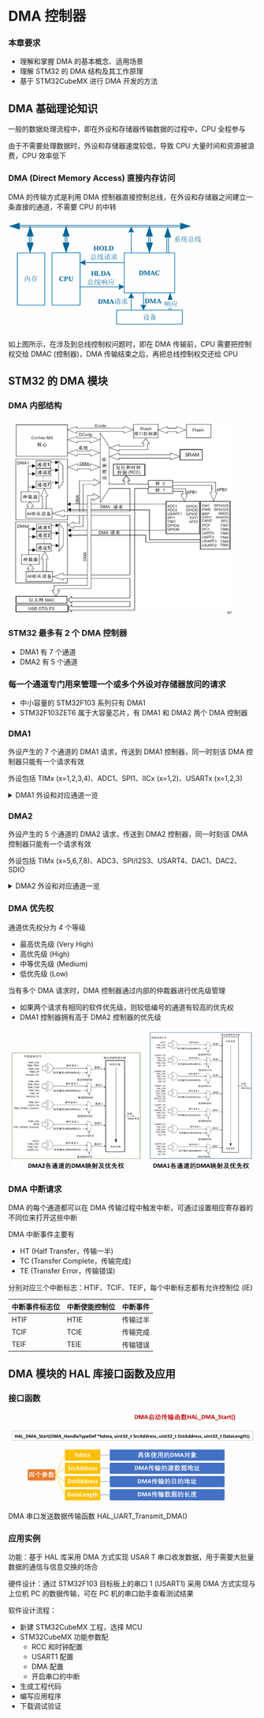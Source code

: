 # DMA 控制器

### 本章要求

- 理解和掌握 DMA 的基本概念、适用场景
- 理解 STM32 的 DMA 结构及其工作原理
- 基于 STM32CubeMX 进行 DMA 开发的方法

## DMA 基础理论知识

一般的数据处理流程中，即在外设和存储器传输数据的过程中，CPU 全程参与

由于不需要处理数据时，外设和存储器速度较低，导致 CPU 大量时间和资源被浪费，CPU 效率低下

### DMA (Direct Memory Access) 直接内存访问

DMA 的传输方式是利用 DMA 控制器直接控制总线，在外设和存储器之间建立一条直接的通道，不需要 CPU 的中转

![DMA 控制方式](./image/DMA控制方式.png)

如上图所示，在涉及到总线控制权问题时，即在 DMA 传输前，CPU 需要把控制权交给 DMAC (控制器)，DMA 传输结束之后，再把总线控制权交还给 CPU

## STM32 的 DMA 模块

### DMA 内部结构

![DMA 的内部结构图](./image/DMA的内部结构图.png)

### STM32 最多有 2 个 DMA 控制器

- DMA1 有 7 个通道
- DMA2 有 5 个通道

### 每一个通道专门用来管理一个或多个外设对存储器放问的请求

- 中小容量的 STM32F103 系列只有 DMA1
- STM32F103ZET6 属于大容量芯片，有 DMA1 和 DMA2 两个 DMA 控制器

### DMA1

外设产生的 7 个通道的 DMA1 请求，传送到 DMA1 控制器，同一时刻该 DMA 控制器只能有一个请求有效

外设包括 TIMx (x=1,2,3,4)、ADC1、SPI1、IICx (x=1,2)、USARTx (x=1,2,3)

<details>

<summary>DMA1 外设和对应通道一览</summary>

| 外设    | 通道 1   | 通道 2    | 通道 3               | 通道 4                                | 通道 5     | 通道 6                | 通道 7                 |
| ------- | -------- | --------- | -------------------- | ------------------------------------- | ---------- | --------------------- | ---------------------- |
| ADC1    | ADC1     |           |                      |                                       |            |                       |                        |
| SPI/I2S |          | SPI1_RX   | SPI1_TX              | SPI/I2S_RX                            | SPI/I2S_TX |                       |                        |
| USART   |          | USART3_TX | USART3_RX            | USART1_TX                             | USART1_RX  | USART2_RX             | USART2_TX              |
| IIC     |          |           |                      | IIC2_TX                               | IIC2_RX    | IIC1_TX               | IIC1_RX                |
| TIM1    | TIM1_CH1 | TIM1_CH2  |                      | TIM1_TX4 <br> TIM1_TRIG <br> TIM1_COM | TIM1_UP    | TIM1_CH3              |                        |
| TIM2    | TIM2_CH3 | TIM2_UP   |                      |                                       | TIM2_CH1   |                       | TIM2_CH2 <br> TIM2_CH4 |
| TIM3    |          | TIM3_CH3  | TIM3_CH4 <br>TIM3_UP |                                       |            | TIM3_CH1<br>TIM3_TRIG |                        |
| TIM4    | TIM4_CH1 |           |                      | TIM4_CH2                              | TIM4_CH3   |                       | TIM4_UP                |

</details>

### DMA2

外设产生的 5 个通道的 DMA2 请求，传送到 DMA2 控制器，同一时刻该 DMA 控制器只能有一个请求有效

外设包括 TIMx (x=5,6,7,8)、ADC3、SPI/I2S3、USART4、DAC1、DAC2、SDIO

<details>

<summary>DMA2 外设和对应通道一览</summary>

| 外设          | 通道 1                  | 通道 2                               | 通道 3           | 通道 4           | 通道 5    |
| ------------- | ----------------------- | ------------------------------------ | ---------------- | ---------------- | --------- |
| ADC3          |                         |                                      |                  |                  | ADC3      |
| SPI/I2S3      | SPI/I2S3_RX             | SPI/I2S3_TX                          |                  |                  |           |
| USART4        |                         |                                      | USART4_RX        |                  | USART4_TX |
| SDIO          |                         |                                      |                  | SDIO             |           |
| TIM5          | TIM5_CH4 <br> TIM5_TRIG | TIM5_CH3 <br> TIM5_UP                |                  | TIM5_CH2         | TIM5_CH1  |
| TIM6/DAC通道1 |                         |                                      | TIM6_UP/DMA通道1 |                  |           |
| TIM7/DAC通道2 |                         |                                      |                  | TIM7_UP/DMA通道2 |           |
| TIM8          | TIM8_CH3  <br> TIM8_UP  | TIM8_CH4 <br> TIM8_TRIG <br>TIM8_COM | TIM8_CH1         |                  | TIM8_CH2  |

</details>

### DMA 优先权

通道优先权分为 4 个等级
- 最高优先级 (Very High)
- 高优先级 (High)
- 中等优先级 (Medium)
- 低优先级 (Low)

当有多个 DMA 请求时，DMA 控制器通过内部的仲裁器进行优先级管理
- 如果两个请求有相同的软件优先级，则较低编号的通道有较高的优先权
- DMA1 控制器拥有高于 DMA2 控制器的优先级

![DMA 优先权等级](./image/DMA优先权等级.png)

### DMA 中断请求

DMA 的每个通道都可以在 DMA 传输过程中触发中断，可通过设置相应寄存器的不同位来打开这些中断

DMA 中断事件主要有
- HT (Half Transfer，传输一半)
- TC (Transfer Complete，传输完成)
- TE (Transfer Error，传输错误)

分别对应三个中断标志：HTIF、TCIF、TEIF，每个中断标志都有允许控制位 (IE)

| 中断事件标志位 | 中断使能控制位 | 中断事件 |
| -------------- | -------------- | -------- |
| HTIF           | HTIE           | 传输过半 |
| TCIF           | TCIE           | 传输完成 |
| TEIF           | TEIE           | 传输错误 |

## DMA 模块的 HAL 库接口函数及应用

### 接口函数

![DMA 启用函数](./image/DMA启用函数.png)

DMA 串口发送数据传输函数 HAL_UART_Transmit_DMA()

### 应用实例

功能：基于 HAL 库采用 DMA 方式实现 USAR T 串口收发数据，用于需要大批量数据的通信与信息交换的场合

硬件设计：通过 STM32F103 目标板上的串口 1 (USART1) 采用 DMA 方式实现与上位机 PC 的数据传输，可在 PC 机的串口助手查看测试结果

软件设计流程：
- 新建 STM32CubeMX 工程，选择 MCU
- STM32CubeMX 功能参数配
  - RCC 和时钟配置
  - USART1 配置
  - DMA 配置
  - 开启串口的中断
- 生成工程代码
- 编写应用程序
- 下载调试验证
